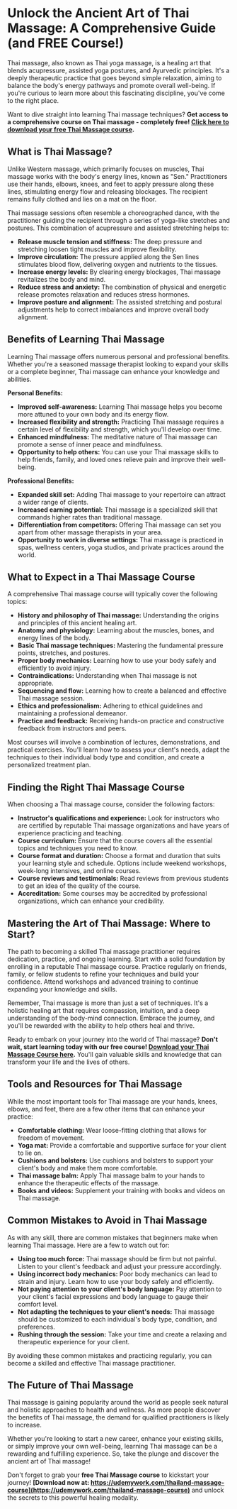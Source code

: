 # Unlock the Ancient Art of Thai Massage: A Comprehensive Guide (and FREE Course!)

Thai massage, also known as Thai yoga massage, is a healing art that blends acupressure, assisted yoga postures, and Ayurvedic principles. It's a deeply therapeutic practice that goes beyond simple relaxation, aiming to balance the body's energy pathways and promote overall well-being. If you're curious to learn more about this fascinating discipline, you've come to the right place.

Want to dive straight into learning Thai massage techniques? **Get access to a comprehensive course on Thai massage - completely free! [Click here to download your free Thai Massage course](https://udemywork.com/thailand-massage-course).**

## What is Thai Massage?

Unlike Western massage, which primarily focuses on muscles, Thai massage works with the body's energy lines, known as "Sen." Practitioners use their hands, elbows, knees, and feet to apply pressure along these lines, stimulating energy flow and releasing blockages. The recipient remains fully clothed and lies on a mat on the floor.

Thai massage sessions often resemble a choreographed dance, with the practitioner guiding the recipient through a series of yoga-like stretches and postures. This combination of acupressure and assisted stretching helps to:

*   **Release muscle tension and stiffness:** The deep pressure and stretching loosen tight muscles and improve flexibility.
*   **Improve circulation:** The pressure applied along the Sen lines stimulates blood flow, delivering oxygen and nutrients to the tissues.
*   **Increase energy levels:** By clearing energy blockages, Thai massage revitalizes the body and mind.
*   **Reduce stress and anxiety:** The combination of physical and energetic release promotes relaxation and reduces stress hormones.
*   **Improve posture and alignment:** The assisted stretching and postural adjustments help to correct imbalances and improve overall body alignment.

## Benefits of Learning Thai Massage

Learning Thai massage offers numerous personal and professional benefits. Whether you're a seasoned massage therapist looking to expand your skills or a complete beginner, Thai massage can enhance your knowledge and abilities.

**Personal Benefits:**

*   **Improved self-awareness:** Learning Thai massage helps you become more attuned to your own body and its energy flow.
*   **Increased flexibility and strength:** Practicing Thai massage requires a certain level of flexibility and strength, which you'll develop over time.
*   **Enhanced mindfulness:** The meditative nature of Thai massage can promote a sense of inner peace and mindfulness.
*   **Opportunity to help others:** You can use your Thai massage skills to help friends, family, and loved ones relieve pain and improve their well-being.

**Professional Benefits:**

*   **Expanded skill set:** Adding Thai massage to your repertoire can attract a wider range of clients.
*   **Increased earning potential:** Thai massage is a specialized skill that commands higher rates than traditional massage.
*   **Differentiation from competitors:** Offering Thai massage can set you apart from other massage therapists in your area.
*   **Opportunity to work in diverse settings:** Thai massage is practiced in spas, wellness centers, yoga studios, and private practices around the world.

## What to Expect in a Thai Massage Course

A comprehensive Thai massage course will typically cover the following topics:

*   **History and philosophy of Thai massage:** Understanding the origins and principles of this ancient healing art.
*   **Anatomy and physiology:** Learning about the muscles, bones, and energy lines of the body.
*   **Basic Thai massage techniques:** Mastering the fundamental pressure points, stretches, and postures.
*   **Proper body mechanics:** Learning how to use your body safely and efficiently to avoid injury.
*   **Contraindications:** Understanding when Thai massage is not appropriate.
*   **Sequencing and flow:** Learning how to create a balanced and effective Thai massage session.
*   **Ethics and professionalism:** Adhering to ethical guidelines and maintaining a professional demeanor.
*   **Practice and feedback:** Receiving hands-on practice and constructive feedback from instructors and peers.

Most courses will involve a combination of lectures, demonstrations, and practical exercises. You'll learn how to assess your client's needs, adapt the techniques to their individual body type and condition, and create a personalized treatment plan.

## Finding the Right Thai Massage Course

When choosing a Thai massage course, consider the following factors:

*   **Instructor's qualifications and experience:** Look for instructors who are certified by reputable Thai massage organizations and have years of experience practicing and teaching.
*   **Course curriculum:** Ensure that the course covers all the essential topics and techniques you need to know.
*   **Course format and duration:** Choose a format and duration that suits your learning style and schedule. Options include weekend workshops, week-long intensives, and online courses.
*   **Course reviews and testimonials:** Read reviews from previous students to get an idea of the quality of the course.
*   **Accreditation:** Some courses may be accredited by professional organizations, which can enhance your credibility.

## Mastering the Art of Thai Massage: Where to Start?

The path to becoming a skilled Thai massage practitioner requires dedication, practice, and ongoing learning. Start with a solid foundation by enrolling in a reputable Thai massage course. Practice regularly on friends, family, or fellow students to refine your techniques and build your confidence. Attend workshops and advanced training to continue expanding your knowledge and skills.

Remember, Thai massage is more than just a set of techniques. It's a holistic healing art that requires compassion, intuition, and a deep understanding of the body-mind connection. Embrace the journey, and you'll be rewarded with the ability to help others heal and thrive.

Ready to embark on your journey into the world of Thai massage? **Don't wait, start learning today with our free course! [Download your Thai Massage Course here](https://udemywork.com/thailand-massage-course).** You'll gain valuable skills and knowledge that can transform your life and the lives of others.

## Tools and Resources for Thai Massage

While the most important tools for Thai massage are your hands, knees, elbows, and feet, there are a few other items that can enhance your practice:

*   **Comfortable clothing:** Wear loose-fitting clothing that allows for freedom of movement.
*   **Yoga mat:** Provide a comfortable and supportive surface for your client to lie on.
*   **Cushions and bolsters:** Use cushions and bolsters to support your client's body and make them more comfortable.
*   **Thai massage balm:** Apply Thai massage balm to your hands to enhance the therapeutic effects of the massage.
*   **Books and videos:** Supplement your training with books and videos on Thai massage.

## Common Mistakes to Avoid in Thai Massage

As with any skill, there are common mistakes that beginners make when learning Thai massage. Here are a few to watch out for:

*   **Using too much force:** Thai massage should be firm but not painful. Listen to your client's feedback and adjust your pressure accordingly.
*   **Using incorrect body mechanics:** Poor body mechanics can lead to strain and injury. Learn how to use your body safely and efficiently.
*   **Not paying attention to your client's body language:** Pay attention to your client's facial expressions and body language to gauge their comfort level.
*   **Not adapting the techniques to your client's needs:** Thai massage should be customized to each individual's body type, condition, and preferences.
*   **Rushing through the session:** Take your time and create a relaxing and therapeutic experience for your client.

By avoiding these common mistakes and practicing regularly, you can become a skilled and effective Thai massage practitioner.

## The Future of Thai Massage

Thai massage is gaining popularity around the world as people seek natural and holistic approaches to health and wellness. As more people discover the benefits of Thai massage, the demand for qualified practitioners is likely to increase.

Whether you're looking to start a new career, enhance your existing skills, or simply improve your own well-being, learning Thai massage can be a rewarding and fulfilling experience. So, take the plunge and discover the ancient art of Thai massage!

Don't forget to grab your **free Thai Massage course** to kickstart your journey! **[Download now at: https://udemywork.com/thailand-massage-course](https://udemywork.com/thailand-massage-course)** and unlock the secrets to this powerful healing modality.
